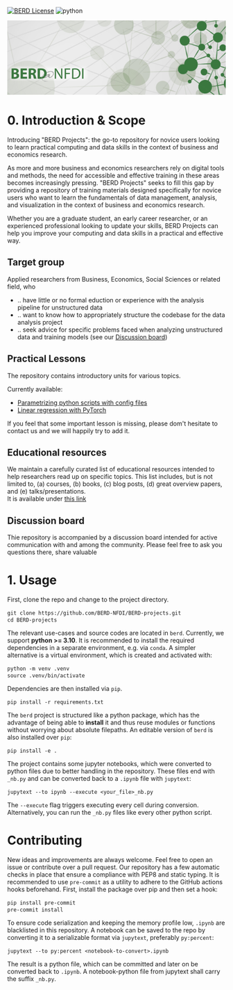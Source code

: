 [![BERD License](https://img.shields.io/badge/license-BERD-yellowgreen)](https://www.berd-nfdi.de/)
![python](https://img.shields.io/badge/Python-3.10-brightgreen)

<p align="center">
<img src=assets/berd_logo.png  alt="berd logo"/>
</p>

# 0. Introduction & Scope

Introducing "BERD Projects": the go-to repository for novice users looking to learn
practical computing and data skills in the context of business and economics research.

As more and more business and economics researchers rely on digital tools and methods,
the need for accessible and effective training in these areas becomes increasingly
pressing. "BERD Projects" seeks to fill this gap by providing a repository of training
materials designed specifically for novice users who want to learn the fundamentals of
data management, analysis, and visualization in the context of business and
economics research.

Whether you are a graduate student, an early career researcher, or an experienced
professional looking to update your skills, BERD Projects can help you improve your
computing and data skills in a practical and effective way.

## Target group

Applied researchers from Business, Economics, Social Sciences or related field, who
- .. have little or no formal eduction or experience with the analysis pipeline for unstructured data
- .. want to know how to appropriately structure the codebase for the data analysis project
- .. seek advice for specific problems faced when analyzing unstructured data and training models (see our [Discussion board](./discussions))

## Practical Lessons

The repository contains introductory units for various topics.

Currently available:

- [Parametrizing python scripts with config files](berd/basics/configuration_tutorial_nb.ipynb)
- [Linear regression with PyTorch](berd/basics/linear_regression_nb.ipynb)

If you feel that some important lesson is missing, please dom't hesitate to contact us and we will happily try to add it.

## Educational resources

We maintain a carefully curated list of educational resources intended to help researchers read up on specific topics.
This list includes, but is not limited to, (a) courses, (b) books, (c) blog posts, (d) great overview papers, and (e) talks/presentations.  
It is available under [this link](https://docs.google.com/document/d/1EH3Yq8Oi5wRq96t8IRjyMSKqj2WmihMclZiTZr7BmhA/edit?usp=sharing)

## Discussion board

Thie repository is accompanied by a discussion board intended for active communication with and among the community.
Please feel free to ask you questions there, share valuable 

# 1. Usage

First, clone the repo and change to the project directory.

```shell
git clone https://github.com/BERD-NFDI/BERD-projects.git
cd BERD-projects
```

The relevant use-cases and source codes are located in `berd`.
Currently, we support **python >= 3.10**.
It is recommended to install the required dependencies in a separate environment, e.g.
via `conda`.
A simpler alternative is a virtual environment, which is created and activated with:

```shell
python -m venv .venv
source .venv/bin/activate
```

Dependencies are then installed via `pip`.

```shell
pip install -r requirements.txt
```

The `berd` project is structured like a python package, which has the advantage of
being able to **install** it and thus reuse modules or functions without worrying about
absolute filepaths.
An editable version of `berd` is also installed over `pip`:

```shell
pip install -e .
```

The project contains some jupyter notebooks, which were converted to python files
due to better handling in the repository.
These files end with `_nb.py` and can be converted back to a `.ipynb` file with
`jupytext`:

```shell
jupytext --to ipynb --execute <your_file>_nb.py
```

The `--execute` flag triggers executing every cell during conversion.
Alternatively, you can run the `_nb.py` files like every other python script.

# Contributing

New ideas and improvements are always welcome. Feel free to open an issue or contribute
over a pull request.
Our repository has a few automatic checks in place that ensure a compliance with PEP8 and static
typing.
It is recommended to use `pre-commit` as a utility to adhere to the GitHub actions hooks
beforehand.
First, install the package over pip and then set a hook:
```shell
pip install pre-commit
pre-commit install
```

To ensure code serialization and keeping the memory profile low, `.ipynb` are blacklisted
in this repository.
A notebook can be saved to the repo by converting it to a serializable format via
`jupytext`, preferably `py:percent`:

```shell
jupytext --to py:percent <notebook-to-convert>.ipynb
```

The result is a python file, which can be committed and later on be converted back to `.ipynb`.
A notebook-python file from jupytext shall carry the suffix `_nb.py`.
